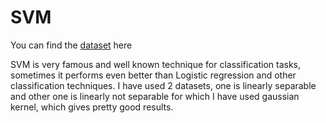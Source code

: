 # SVM
You can find the [dataset](https://www.coursera.org/learn/machine-learning/programming/e4hZk/support-vector-machines) here

SVM is very famous and well known technique for classification tasks, sometimes it performs even better than Logistic regression and other classification techniques.
I have used 2 datasets, one is linearly separable and other one is linearly not separable for which I have used gaussian kernel, which gives pretty good results.
